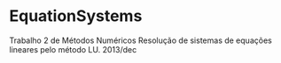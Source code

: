 EquationSystems
===============

Trabalho 2 de Métodos Numéricos
Resolução de sistemas de equações lineares pelo método LU.
2013/dec
